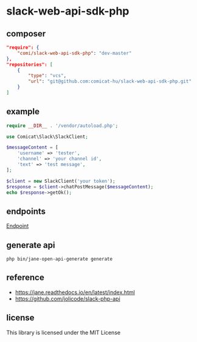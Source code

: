# slack-web-api-sdk-php

## composer
```json
"require": {
    "comi/slack-web-api-sdk-php": "dev-master"
},
"repositories": [
    {
        "type": "vcs",
        "url": "git@github.com:comicat-hu/slack-web-api-sdk-php.git"
    }
]
```

## example

```php
require __DIR__ . '/vendor/autoload.php';

use Comicat\Slack\SlackClient;

$messageContent = [
    'username' => 'tester',
    'channel' => 'your channel id',
    'text' => 'test message',
];

$client = new SlackClient('your token');
$response = $client->chatPostMessage($messageContent);
echo $response->getOk();
```

## endpoints

[Endpoint](./generated/Endpoint)

## generate api

`php bin/jane-open-api-generate generate`

## reference

* https://jane.readthedocs.io/en/latest/index.html
* https://github.com/jolicode/slack-php-api


## license

This library is licensed under the MIT License
